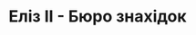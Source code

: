 ---
layout: archive_film
permalink: ua/archive/2020/short/eliz-ii

title: Еліз ІІ - Бюро знахідок
director: Іван Крупеніков
country: Україна
description: Дві блукаючі душі нарешті змогли дістатися одна до одної.
category: short
image_folder: images/films/archive/2020/short/eliz-ii
is_winner: false
submission_year: 2020
lang: ua
---